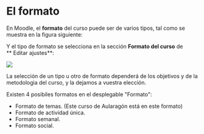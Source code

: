 
# El formato

En Moodle, el **formato** del curso puede ser de varios tipos, tal como se muestra en la figura siguiente:

Y el tipo de formato se selecciona en la sección **Formato del curso** de ** Editar ajustes**:

![](/assets/Selección_108.png)

La selección de un tipo u otro de formato dependerá de los objetivos y de la metodologia del curso, y la dejamos a vuestra elección.

Existen 4 posibiles formatos en el desplegable "Formato": 

- Formato de temas. (Este curso de Aularagón está en este formato)
- Formato de actividad única.
- Formato semanal.
- Formato social.

